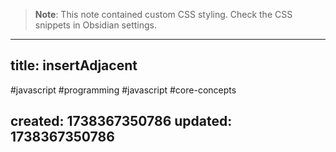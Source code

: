 
> **Note**: This note contained custom CSS styling. Check the CSS snippets in Obsidian settings.

---
title: insertAdjacent
---

#javascript #programming #javascript #core-concepts

created: 1738367350786
updated: 1738367350786
---


<!--#region styles-->

<!--#endregion-->
